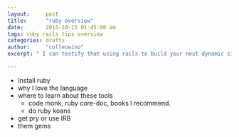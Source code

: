 ```yaml
---
layout:     post
title:      "ruby overview"
date:       2015-10-15 01:45:00 am
tags: ruby rails tips overview
categories: drafts
author:     "colleowino"
excerpt: " I can testify that using rails to build your next dynamic site will be fun. It does most of the stuff for you. You can build something complex apps easily if you stick to the conventions provided it provides"

---
```

- Install ruby 
- why I love the language
- where to learn about these tools
	- code monk, ruby core-doc, books I recommend.
	- do ruby koans
- get pry or use IRB
- them gems 


